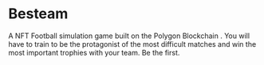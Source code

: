 # Besteam

A NFT Football simulation game
built on the Polygon Blockchain .
You will have to train to be the protagonist
of the most difficult matches
and win the most important trophies with your team.
Be the first.
